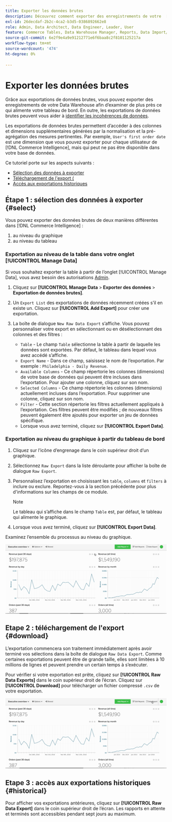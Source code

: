 ```yaml
---
title: Exporter les données brutes
description: Découvrez comment exporter des enregistrements de votre  [!DNL Commerce Intelligence] Data Warehouse pour mieux voir ce qui alimente votre tableau de bord.
exl-id: 26decdaf-2b2c-4ca2-b3d5-0386892662e8
role: Admin, Data Architect, Data Engineer, Leader, User
feature: Commerce Tables, Data Warehouse Manager, Reports, Data Import/Export
source-git-commit: 6e2f9e4a9e91212771e6f6baa8c2f8101125217a
workflow-type: tm+mt
source-wordcount: '474'
ht-degree: 0%

---
```


# Exporter les données brutes

Grâce aux exportations de données brutes, vous pouvez exporter des enregistrements de votre Data Warehouse afin d’examiner de plus près ce qui alimente votre tableau de bord. En outre, les exportations de données brutes peuvent vous aider à [identifier les incohérences de données](https://experienceleague.adobe.com/docs/commerce-knowledge-base/kb/troubleshooting/miscellaneous/using-data-exports-to-pinpoint-discrepancies.html).

Les exportations de données brutes permettent d’accéder à des colonnes et dimensions supplémentaires générées par la normalisation et la pré-agrégation des mesures pertinentes. Par exemple, `User's first order date` est une dimension que vous pouvez exporter pour chaque utilisateur de [!DNL Commerce Intelligence], mais qui peut ne pas être disponible dans votre base de données.

Ce tutoriel porte sur les aspects suivants :

* [Sélection des données à exporter](#select)
* [Téléchargement de l&#39;export (](#download)
* [Accès aux exportations historiques](#historical)

## Étape 1 : sélection des données à exporter {#select}

Vous pouvez exporter des données brutes de deux manières différentes dans [!DNL Commerce Intelligence] :

1. au niveau du graphique
1. au niveau du tableau

### Exportation au niveau de la table dans votre onglet [!UICONTROL Manage Data]

Si vous souhaitez exporter la table à partir de l’onglet [!UICONTROL Manage Data], vous avez besoin des autorisations [Admin](../administrator/user-management/user-management.md).

1. Cliquez sur **[!UICONTROL Manage Data** > **&#x200B; Exporter des données &#x200B;**> **Exportation de données brutes]**.
1. Un `Export List` des exportations de données récemment créées s’il en existe un. Cliquez sur **[!UICONTROL Add Export]** pour créer une exportation.
1. La boîte de dialogue `New Raw Data Export` s’affiche. Vous pouvez personnaliser votre export en sélectionnant ou en désélectionnant des colonnes et des filtres :

   * `Table` - Le champ `Table` sélectionne la table à partir de laquelle les données sont exportées. Par défaut, le tableau dans lequel vous avez accédé s’affiche.
   * `Export Name` - Dans ce champ, saisissez le nom de l’exportation. Par exemple : `Philadelphia - Daily Revenue`.
   * `Available Columns` - Ce champ répertorie les colonnes (dimensions) de votre base de données qui peuvent être incluses dans l’exportation. Pour ajouter une colonne, cliquez sur son nom.
   * `Selected Columns` - Ce champ répertorie les colonnes (dimensions) actuellement incluses dans l’exportation. Pour supprimer une colonne, cliquez sur son nom.
   * `Filter` - Cette section répertorie les filtres actuellement appliqués à l’exportation. Ces filtres peuvent être modifiés ; de nouveaux filtres peuvent également être ajoutés pour exporter un jeu de données spécifique.
   * Lorsque vous avez terminé, cliquez sur **[!UICONTROL Export Data]**.

### Exportation au niveau du graphique à partir du tableau de bord

1. Cliquez sur l’icône d’engrenage dans le coin supérieur droit d’un graphique.

1. Sélectionnez `Raw Export` dans la liste déroulante pour afficher la boîte de dialogue `Raw Export`.

1. Personnalisez l’exportation en choisissant les `table`, `columns` et `filters` à inclure ou exclure. Reportez-vous à la section précédente pour plus d&#39;informations sur les champs de ce module.

   >[!NOTE]
   >
   >Le tableau qui s’affiche dans le champ `Table` est, par défaut, le tableau qui alimente le graphique.

1. Lorsque vous avez terminé, cliquez sur **[!UICONTROL Export Data]**.

Examinez l’ensemble du processus au niveau du graphique.

![](../assets/Chart-level_export.gif)

## Etape 2 : téléchargement de l&#39;export {#download}

L’exportation commencera son traitement immédiatement après avoir terminé vos sélections dans la boîte de dialogue `Raw Data Export`. Comme certaines exportations peuvent être de grande taille, elles sont limitées à 10 millions de lignes et peuvent prendre un certain temps à s’exécuter.

Pour vérifier si votre exportation est prête, cliquez sur **[!UICONTROL Raw Data Exports]** dans le coin supérieur droit de l’écran. Cliquez sur **[!UICONTROL Download]** pour télécharger un fichier compressé `.csv` de votre exportation.

![](../assets/Downloading_export.gif)

## Etape 3 : accès aux exportations historiques {#historical}

Pour afficher vos exportations antérieures, cliquez sur **[!UICONTROL Raw Data Export]** dans le coin supérieur droit de l’écran. Les rapports en attente et terminés sont accessibles pendant sept jours au maximum.
